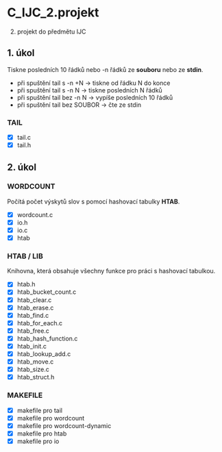 # C_IJC_2.projekt
2. projekt do předmětu IJC

## 1. úkol
Tiskne posledních 10 řádků nebo -n řádků ze **souboru** nebo ze **stdin**. 
- při spuštění tail s -n +N -> tiskne od řádku N do konce
- při spuštění tail s -n N -> tiskne posledních N řádků
- při spuštění tail bez -n N -> vypíše posledních 10 řádků
- při spuštění tail bez SOUBOR -> čte ze stdin 
### TAIL
- [x] tail.c
- [x] tail.h

## 2. úkol
### WORDCOUNT
Počítá počet výskytů slov s pomocí hashovací tabulky **HTAB**.
- [x] wordcount.c
- [x] io.h 
- [x] io.c
- [x] htab
### HTAB / LIB
Knihovna, která obsahuje všechny funkce pro práci s hashovací tabulkou.
- [x] htab.h
- [x] htab_bucket_count.c
- [x] htab_clear.c
- [x] htab_erase.c
- [x] htab_find.c
- [x] htab_for_each.c
- [x] htab_free.c
- [x] htab_hash_function.c
- [x] htab_init.c
- [x] htab_lookup_add.c
- [x] htab_move.c
- [x] htab_size.c
- [x] htab_struct.h

### MAKEFILE
- [x] makefile pro tail
- [x] makefile pro wordcount
- [x] makefile pro wordcount-dynamic
- [x] makefile pro htab
- [x] makefile pro io